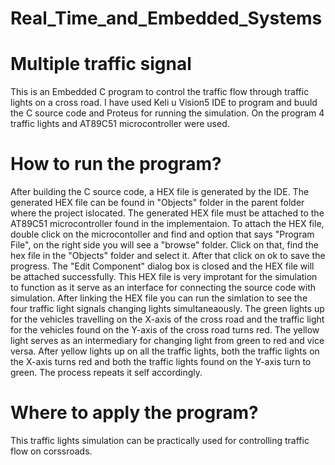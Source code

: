 # Real_Time_and_Embedded_Systems
# Multiple traffic signal

This is an Embedded C program to control the traffic flow through traffic lights on a cross road. I have used Keli u
Vision5 IDE to program and buuld the C source code and Proteus for running the simulation. On the program 4 traffic lights
and AT89C51 microcontroller were used. 

# How to run the program? 
After building the C source code, a HEX file is generated by the IDE. The generated HEX file can be found in "Objects" 
folder in the parent folder where the project islocated. The generated HEX file must be attached to the AT89C51 
microcontroller found in the implementaion. To attach the HEX file, double click on the microcontoller and find and option that says "Program File", on the right side you will see
a "browse" folder. Click on that, find the hex file in the "Objects" folder and select it. After that click on ok to save
the progress. The "Edit Component" dialog box is closed and the HEX file will be attached successfully. 
This HEX file is very improtant for the simulation to function as it serve as an interface for connecting the source code 
with simulation. After linking the HEX file you can run the simlation to see the four traffic light signals changing lights
simultaneaously. The green lights up for the vehicles travelling on the X-axis of the cross road and the traffic light
for the vehicles found on the Y-axis of the cross road turns red. The yellow light serves as an intermediary for changing 
light from green to red and vice versa. After yellow lights up on all the traffic lights, both the traffic lights on the 
X-axis turns red and both the traffic lights found on the Y-axis turn to green. The process repeats it self accordingly.
# Where to apply the program?
This traffic lights simulation can be practically used for controlling traffic flow on corssroads.


